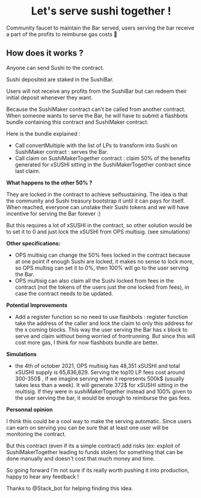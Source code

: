 # <h1 align="center"> Let's serve sushi together ! </h1>

Community faucet to maintain the Bar served, users serving the bar receive a part of the profits to reimburse gas costs :sushi:

## How does it works ?

Anyone can send Sushi to the contract.

Sushi deposited are staked in the SushiBar.

Users will not receive any profits from the SushiBar but can redeem their initial deposit whenever they want.

Because the SushiMaker contract can't be called from another contract.
When someone wants to serve the Bar, he will have to submit a flashbots bundle containing this contract and SushiMaker contract.

Here is the bundle explained :

* Call convertMultiple with the list of LPs to transform into Sushi on SushiMaker contract : serves the Bar.
* Call claim on SushiMakerTogether contract : claim 50% of the benefits generated for xSUSHI sitting in the SushiMakerTogether contract since last claim.

**What happens to the other 50% ?**

They are locked in the contract to achieve selfsustaining.
The idea is that the community and Sushi treasury bootstrap it until it can pays for itself.
When reached, everyone can unstake their Sushi tokens and we will have incentive for serving the Bar forever :)

But this requires a lot of xSUSHI in the contract, so other solution would be to set it to 0 and just lock the xSUSHI from OPS multisig. (see simulations)

**Other specifications:**

* OPS multisig can change the 50% fees locked in the contract because at one point if enough Sushi are locked, it makes no sense to lock more, so OPS multisg can set it to 0%, then 100% will go to the user serving the Bar.
* OPS multisig can also claim all the Sushi locked from fees in the contract (not the tokens of the users just the one locked from fees), in case the contract needs to be updated.

**Potential Improvements**
* Add a register function so no need to use flashbots : register function take the address of the caller and lock the claim to only this address for the x coming blocks. This way the user serving the Bar has x block to serve and claim without being worried of frontrunning. But since this will cost more gas, I think for now flashbots bundle are better.

**Simulations**
* the 4th of october 2021, OPS multisig has 48,351 xSUSHI and total xSUSHI supply is 65,836,829. Serving the top10 LP fees cost around 300-350$ , if we imagine serving when it represents 500k$ (usually takes less than a week). It will generate 372$ for xSUSHI sitting in the multisig. If they were in sushiMakerTogether instead and 100% given to the user serving the bar, it would be enough to reimburse the gas fees.

**Personnal opinion**

I think this could be a cool way to make the serving automatic. Since users can earn on serving you can be sure that at least one user will be monitoring the contract.

But this contract (even if its a simple contract) add risks (ex: exploit of SushiMakerTogether leading to funds stolen) for something that can be done manually and doesn't cost that much money and time.

So going forward I'm not sure if its really worth pushing it into production, happy to hear any feedback !

Thanks to @Stack_bot for helping finding this idea.